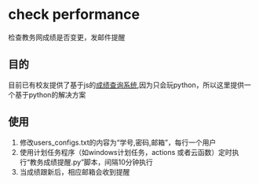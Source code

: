 # check performance
 检查教务网成绩是否变更，发邮件提醒

## 目的
 目前已有校友提供了基于js的[成绩查询系统](https://github.com/Vince-9/SWJTU-dean-score-crawler),因为只会玩python，所以这里提供一个基于python的解决方案

## 使用
 1. 修改users_configs.txt的内容为“学号,密码,邮箱”，每行一个用户
 2. 使用计划任务程序（如windows计划任务，actions 或者云函数）定时执行“教务成绩提醒.py”脚本，间隔10分钟执行
 3. 当成绩跟新后，相应邮箱会收到提醒